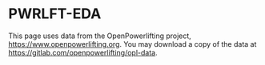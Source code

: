 # PWRLFT-EDA

This page uses data from the OpenPowerlifting project, https://www.openpowerlifting.org.
You may download a copy of the data at https://gitlab.com/openpowerlifting/opl-data.